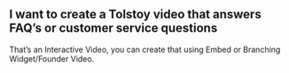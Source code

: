## I want to create a Tolstoy video that answers FAQ’s or customer service questions

That’s an Interactive Video, you can create that using Embed or Branching Widget/Founder Video.
